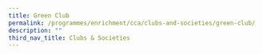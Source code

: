 ```yaml
---
title: Green Club
permalink: /programmes/enrichment/cca/clubs-and-societies/green-club/
description: ""
third_nav_title: Clubs & Societies
---
```

